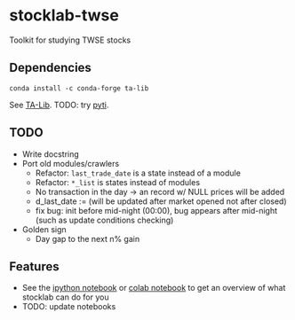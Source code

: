 # stocklab-twse
Toolkit for studying TWSE stocks

## Dependencies
```
conda install -c conda-forge ta-lib
```
See [TA-Lib](https://github.com/mrjbq7/ta-lib).
TODO: try [pyti](https://github.com/kylejusticemagnuson/pyti).

## TODO
- Write docstring
- Port old modules/crawlers
  - Refactor: `last_trade_date` is a state instead of a module
  - Refactor: `*_list` is states instead of modules
  - No transaction in the day -> an record w/ NULL prices will be added
  - d_last_date := (will be updated after market opened not after closed)
  - fix bug: init before mid-night (00:00), bug appears after mid-night (such as update conditions checking)
- Golden sign
  - Day gap to the next n% gain

## Features
- See the [ipython notebook](stocklab_demo.ipynb) or [colab notebook](https://colab.research.google.com/drive/1oeQcOgrTxnD3qSZDQU0Cf4gESqpV58cS?usp=sharing) to get an overview of what stocklab can do for you
- TODO: update notebooks
